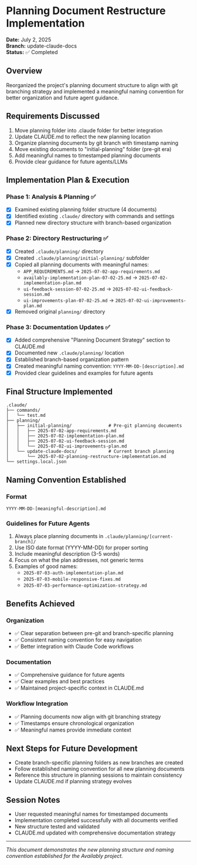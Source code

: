 # Planning Document Restructure Implementation
**Date:** July 2, 2025  
**Branch:** update-claude-docs  
**Status:** ✅ Completed

## Overview
Reorganized the project's planning document structure to align with git branching strategy and implemented a meaningful naming convention for better organization and future agent guidance.

## Requirements Discussed
1. Move planning folder into .claude folder for better integration
2. Update CLAUDE.md to reflect the new planning location
3. Organize planning documents by git branch with timestamp naming
4. Move existing documents to "initial-planning" folder (pre-git era)
5. Add meaningful names to timestamped planning documents
6. Provide clear guidance for future agents/LLMs

## Implementation Plan & Execution

### Phase 1: Analysis & Planning ✅
- [x] Examined existing planning folder structure (4 documents)
- [x] Identified existing `.claude/` directory with commands and settings
- [x] Planned new directory structure with branch-based organization

### Phase 2: Directory Restructuring ✅
- [x] Created `.claude/planning/` directory
- [x] Created `.claude/planning/initial-planning/` subfolder
- [x] Copied all planning documents with meaningful names:
  - `APP_REQUIREMENTS.md` → `2025-07-02-app-requirements.md`
  - `availably-implementation-plan-07-02-25.md` → `2025-07-02-implementation-plan.md`
  - `ui-feedback-session-07-02-25.md` → `2025-07-02-ui-feedback-session.md`
  - `ui-improvements-plan-07-02-25.md` → `2025-07-02-ui-improvements-plan.md`
- [x] Removed original `planning/` directory

### Phase 3: Documentation Updates ✅
- [x] Added comprehensive "Planning Document Strategy" section to CLAUDE.md
- [x] Documented new `.claude/planning/` location
- [x] Established branch-based organization pattern
- [x] Created meaningful naming convention: `YYYY-MM-DD-[description].md`
- [x] Provided clear guidelines and examples for future agents

## Final Structure Implemented

```
.claude/
├── commands/
│   └── test.md
├── planning/
│   ├── initial-planning/              # Pre-git planning documents
│   │   ├── 2025-07-02-app-requirements.md
│   │   ├── 2025-07-02-implementation-plan.md
│   │   ├── 2025-07-02-ui-feedback-session.md
│   │   └── 2025-07-02-ui-improvements-plan.md
│   └── update-claude-docs/            # Current branch planning
│       └── 2025-07-02-planning-restructure-implementation.md
└── settings.local.json
```

## Naming Convention Established

### Format
`YYYY-MM-DD-[meaningful-description].md`

### Guidelines for Future Agents
1. Always place planning documents in `.claude/planning/[current-branch]/`
2. Use ISO date format (YYYY-MM-DD) for proper sorting
3. Include meaningful description (3-5 words)
4. Focus on what the plan addresses, not generic terms
5. Examples of good names:
   - `2025-07-03-auth-implementation-plan.md`
   - `2025-07-03-mobile-responsive-fixes.md`
   - `2025-07-03-performance-optimization-strategy.md`

## Benefits Achieved

### Organization
- ✅ Clear separation between pre-git and branch-specific planning
- ✅ Consistent naming convention for easy navigation
- ✅ Better integration with Claude Code workflows

### Documentation
- ✅ Comprehensive guidance for future agents
- ✅ Clear examples and best practices
- ✅ Maintained project-specific context in CLAUDE.md

### Workflow Integration
- ✅ Planning documents now align with git branching strategy
- ✅ Timestamps ensure chronological organization
- ✅ Meaningful names provide immediate context

## Next Steps for Future Development
- Create branch-specific planning folders as new branches are created
- Follow established naming convention for all new planning documents
- Reference this structure in planning sessions to maintain consistency
- Update CLAUDE.md if planning strategy evolves

## Session Notes
- User requested meaningful names for timestamped documents
- Implementation completed successfully with all documents verified
- New structure tested and validated
- CLAUDE.md updated with comprehensive documentation strategy

---
*This document demonstrates the new planning structure and naming convention established for the Availably project.*